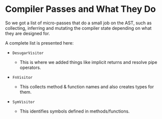 # Compiler Passes and What They Do

So we got a list of micro-passes that do a small job on the AST,
such as collecting, inferring and mutating the compiler state depending on what
they are designed for.

A complete list is presented here:

- `DesugarVisitor`
	- This is where we added things like implicit returns and resolve pipe operators.

- `FnVisitor`
	- This collects method & function names and also creates types for them.

- `SymVisitor`
	- This identifies symbols defined in methods/functions.
